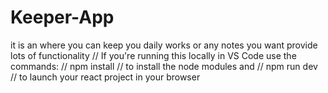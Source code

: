 # Keeper-App
it is an where you can keep you daily works or any notes you want provide lots of functionality  // If you're running this locally in VS Code use the commands: // npm install // to install the node modules and // npm run dev // to launch your react project in your browser
